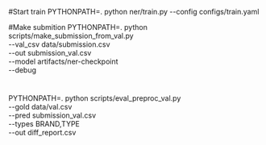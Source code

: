 #Start train
PYTHONPATH=. python ner/train.py --config configs/train.yaml


#Make submition
PYTHONPATH=. python scripts/make_submission_from_val.py \
  --val_csv data/submission.csv \
  --out submission_val.csv \
  --model artifacts/ner-checkpoint \
  --debug

#
PYTHONPATH=. python scripts/eval_preproc_val.py \
  --gold data/val.csv \
  --pred submission_val.csv \
  --types BRAND,TYPE \
  --out diff_report.csv